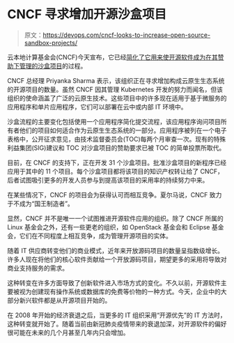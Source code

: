 # CNCF 寻求增加开源沙盒项目

> 原文：<https://devops.com/cncf-looks-to-increase-open-source-sandbox-projects/>

云本地计算基金会(CNCF)今天宣布，它已经[简化了它用来使开源软件成为在其赞助下管理的沙盒项目](https://www.prnewswire.com/news-releases/cloud-native-computing-foundation-scales-sandbox-approval-process-to-meet-growing-demand-from-new-projects-301090232.html)的过程。

CNCF 总经理 Priyanka Sharma 表示，该组织正在寻求增加构成云原生生态系统的开源项目的数量。虽然 CNCF 因其管理 Kubernetes 开发的努力而闻名，但该组织的使命涵盖了广泛的云原生技术。这些项目中的许多现在适用于基于微服务的应用程序和单片应用程序，它们可以部署在云中或内部 IT 环境中。

沙盒流程的主要变化包括使用一个应用程序简化提交流程，该应用程序询问项目所有者他们的项目如何适合作为云原生生态系统的一部分。应用程序被列在一个电子表格中，公开征求意见，由技术监督委员会(TOC)每两个月审查一次。现有的特殊利益集团(SIG)建议和 TOC 对沙盒项目的赞助要求已被 TOC 的简单投票所取代。

目前，在 CNCF 的支持下，正在开发 31 个沙盒项目。批准沙盒项目的新程序已经应用于其中的 11 个项目。每个沙盒项目都将该项目的知识产权转让给了 CNCF，后者试图吸引更多的开发人员参与到提高该项目的采用率的持续努力中来。

在某些情况下，CNCF 的项目会为获得认可而相互竞争。夏尔马说，CNCF 致力于不成为“国王制造者”。

显然，CNCF 并不是唯一一个试图推进开源软件应用的组织。除了 CNCF 所属的 Linux 基金会之外，还有一些更老的组织，如 OpenStack 基金会和 Eclipse 基金会，它们在不同程度上相互竞争，成为管理开源项目的实体。

随着 IT 供应商转变他们的商业模式，近年来开放源码项目的数量呈指数级增长。许多人现在将他们的核心软件贡献给一个开放源码项目，期望更多的采用将导致对商业支持服务的需求。

这种转变在许多方面导致了创新软件进入市场方式的变化。不久以前，开源软件主要被视为创建现有操作系统或数据库的免费等价物的一种方式。今天，企业中的大部分新兴软件都是从开源项目开始的。

在 2008 年开始的经济衰退之后，当更多的 IT 组织采用“开源优先”的 IT 方法时，这种转变就开始了。随着当前由新冠肺炎疫情带来的衰退加深，对开源软件的偏好很可能在未来的几个月甚至几年内只会增加。
